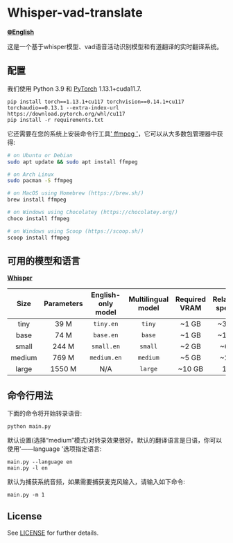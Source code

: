 # Whisper-vad-translate
[**🌐English**](./README_EN.md)


这是一个基于whisper模型、vad语音活动识别模型和有道翻译的实时翻译系统。


## 配置

我们使用 Python 3.9  和 [PyTorch](https://pytorch.org/) 1.13.1+cuda11.7. 

    pip install torch==1.13.1+cu117 torchvision==0.14.1+cu117 torchaudio==0.13.1 --extra-index-url https://download.pytorch.org/whl/cu117
    pip install -r requirements.txt


它还需要在您的系统上安装命令行工具[' ffmpeg '](https://ffmpeg.org/)，它可以从大多数包管理器中获得:

```bash
# on Ubuntu or Debian
sudo apt update && sudo apt install ffmpeg

# on Arch Linux
sudo pacman -S ffmpeg

# on MacOS using Homebrew (https://brew.sh/)
brew install ffmpeg

# on Windows using Chocolatey (https://chocolatey.org/)
choco install ffmpeg

# on Windows using Scoop (https://scoop.sh/)
scoop install ffmpeg
```



## 可用的模型和语言

[**Whisper**](https://github.com/openai/whisper/)

|  Size  | Parameters | English-only model | Multilingual model | Required VRAM | Relative speed |
|:------:|:----------:|:------------------:|:------------------:|:-------------:|:--------------:|
|  tiny  |    39 M    |     `tiny.en`      |       `tiny`       |     ~1 GB     |      ~32x      |
|  base  |    74 M    |     `base.en`      |       `base`       |     ~1 GB     |      ~16x      |
| small  |   244 M    |     `small.en`     |      `small`       |     ~2 GB     |      ~6x       |
| medium |   769 M    |    `medium.en`     |      `medium`      |     ~5 GB     |      ~2x       |
| large  |   1550 M   |        N/A         |      `large`       |    ~10 GB     |       1x       |




## 命令行用法

下面的命令将开始转录语音:

    python main.py

默认设置(选择“medium”模式)对转录效果很好。默认的翻译语言是日语，你可以使用'——language '选项指定语言:

    main.py --language en
    main.py -l en

默认为捕获系统音频，如果需要捕获麦克风输入，请输入如下命令:

    main.py -m 1



## License

See [LICENSE](https://github.com/desu9/whiper-vad-translate/blob/main/LICENSE) for further details.

